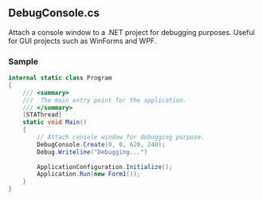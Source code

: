 ## DebugConsole.cs
Attach a console window to a .NET project for debugging purposes. Useful for GUI projects such as WinForms and WPF.

### Sample
```csharp
internal static class Program
{
    /// <summary>
    ///  The main entry point for the application.
    /// </summary>
    [STAThread]
    static void Main()
    {
        // Attach console window for debugging purpose.
        DebugConsole.Create(0, 0, 620, 240);
        Debug.Writeline("Debugging...")
        
        ApplicationConfiguration.Initialize();
        Application.Run(new Form1());
    }
}
```
